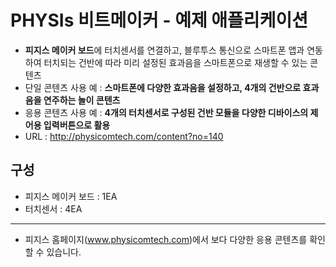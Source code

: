 PHYSIs 비트메이커 - 예제 애플리케이션
==========================

- **피지스 메이커 보드**에 터치센서를 연결하고, 블루투스 통신으로 스마트폰 앱과 연동하여 터치되는 건반에 따라 미리 설정된 효과음을 스마트폰으로 재생할 수 있는 콘텐츠
- 단일 콘텐츠 사용 예 : **스마트폰에 다양한 효과음을 설정하고, 4개의 건반으로 효과음을 연주하는 놀이 콘텐츠**
- 응용 콘텐츠 사용 예 : **4개의 터치센서로 구성된 건반 모듈을 다양한 디바이스의 제어용 입력버튼으로 활용**
- URL : http://physicomtech.com/content?no=140

구성
--------------------------
- 피지스 메이커 보드 : 1EA
- 터치센서 : 4EA
---------------------------
- 피지스 홈페이지(www.physicomtech.com)에서 보다 다양한 응용 콘텐츠를 확인할 수 있습니다.
